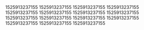 1525913237155
1525913237155
1525913237155
1525913237155
1525913237155
1525913237155
1525913237155
1525913237155
1525913237155
1525913237155
1525913237155
1525913237155
1525913237155
1525913237155
1525913237155